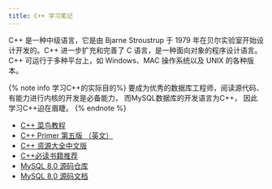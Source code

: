 ```yaml
---
title: C++ 学习笔记
---
```


C++ 是一种中级语言，它是由 Bjarne Stroustrup 于 1979 年在贝尔实验室开始设计开发的。C++ 进一步扩充和完善了 C 语言，是一种面向对象的程序设计语言。C++ 可运行于多种平台上，如 Windows、MAC 操作系统以及 UNIX 的各种版本。

{% note info 学习C++的实际目的%}
要成为优秀的数据库工程师，阅读源代码、有能力进行内核的开发是必备能力，
而MySQL数据库的开发语言为C++，
因此学习C++迫在眉睫。
{% endnote %}


* [C++ 菜鸟教程](https://www.runoob.com/cplusplus/cpp-tutorial.html)
* [C++ Primer 第五版 （英文）](http://bestcbooks.com/cpp-primer-5th/)
* [C++ 资源大全中文版](https://github.com/jobbole/awesome-cpp-cn)
* [C++必读书籍推荐](http://bestcbooks.com/recommended-cpp-books/)
* [MySQL 8.0 源码仓库](https://github.com/mysql/mysql-server/tree/8.0)
* [MySQL 8.0 源码文档](https://dev.mysql.com/doc/dev/mysql-server/latest/)


